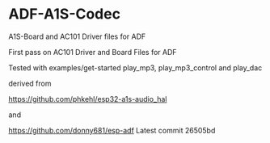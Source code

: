 # ADF-A1S-Codec
A1S-Board  and AC101 Driver files for ADF

First pass on AC101 Driver and Board Files for ADF

Tested with examples/get-started play_mp3, play_mp3_control and play_dac

derived from

https://github.com/phkehl/esp32-a1s-audio_hal

and

https://github.com/donny681/esp-adf
Latest commit
26505bd

